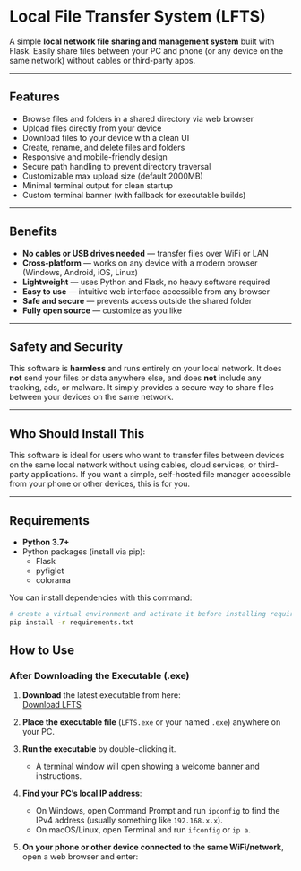 # Local File Transfer System (LFTS)

A simple **local network file sharing and management system** built with Flask. Easily share files between your PC and phone (or any device on the same network) without cables or third-party apps.

---

## Features

- Browse files and folders in a shared directory via web browser  
- Upload files directly from your device  
- Download files to your device with a clean UI  
- Create, rename, and delete files and folders  
- Responsive and mobile-friendly design  
- Secure path handling to prevent directory traversal  
- Customizable max upload size (default 2000MB)  
- Minimal terminal output for clean startup  
- Custom terminal banner (with fallback for executable builds)  

---

## Benefits

- **No cables or USB drives needed** — transfer files over WiFi or LAN  
- **Cross-platform** — works on any device with a modern browser (Windows, Android, iOS, Linux)  
- **Lightweight** — uses Python and Flask, no heavy software required  
- **Easy to use** — intuitive web interface accessible from any browser  
- **Safe and secure** — prevents access outside the shared folder  
- **Fully open source** — customize as you like  
---

## Safety and Security

This software is **harmless** and runs entirely on your local network. It does **not** send your files or data anywhere else, and does **not** include any tracking, ads, or malware. It simply provides a secure way to share files between your devices on the same network.

---

## Who Should Install This

This software is ideal for users who want to transfer files between devices on the same local network without using cables, cloud services, or third-party applications. If you want a simple, self-hosted file manager accessible from your phone or other devices, this is for you.

---
## Requirements

- **Python 3.7+**  
- Python packages (install via pip):  
  - Flask  
  - pyfiglet  
  - colorama  

You can install dependencies with this command:
```bash
# create a virtual environment and activate it before installing requirements (optional)
pip install -r requirements.txt
```
## How to Use

### After Downloading the Executable (.exe)

1. **Download** the latest executable from here:  
 [Download LFTS](https://github.com/madin-prime/LocalFileTransferSystem/releases/download/0.1/LocalFileTransferSystem.exe.zip)

2. **Place the executable file** (`LFTS.exe` or your named `.exe`) anywhere on your PC.

3. **Run the executable** by double-clicking it.  
   - A terminal window will open showing a welcome banner and instructions.

4. **Find your PC’s local IP address**:  
   - On Windows, open Command Prompt and run `ipconfig` to find the IPv4 address (usually something like `192.168.x.x`).  
   - On macOS/Linux, open Terminal and run `ifconfig` or `ip a`.

5. **On your phone or other device connected to the same WiFi/network**, open a web browser and enter:

